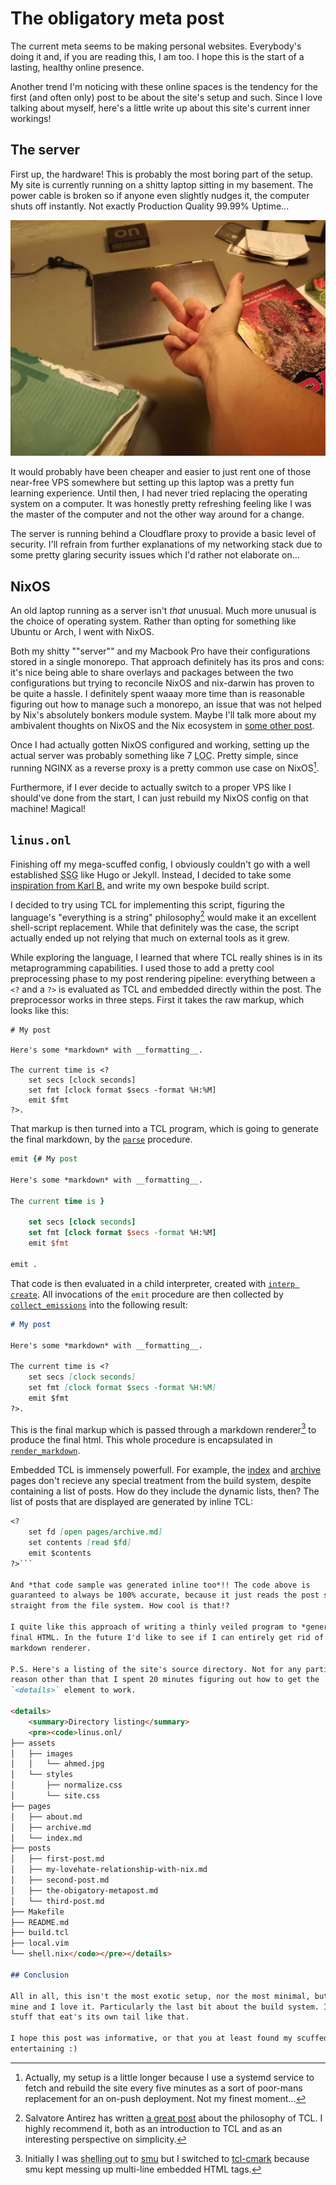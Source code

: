 # The obligatory meta post

The current meta seems to be making personal websites. Everybody's doing it
and, if you are reading this, I am too. I hope this is the start of a
lasting, healthy online presence.

Another trend I'm noticing with these online spaces is the tendency for the
first (and often only) post to be about the site's setup and such. Since I love
talking about myself, here's a little write up about this site's current inner
workings!

## The server

First up, the hardware! This is probably the most boring part of the setup.
My site is currently running on a shitty laptop sitting in my basement. The
power cable is broken so if anyone even slightly nudges it, the computer shuts
off instantly. Not exactly Production Quality 99.99% Uptime...

![Picture of the man behind the camera giving a computer on a desk the middle finger](/assets/images/ahmed.jpg)

It would probably have been cheaper and easier to just rent one of those
near-free VPS somewhere but setting up this laptop was a pretty fun learning
experience. Until then, I had never tried replacing the operating system on a
computer. It was honestly pretty refreshing feeling like I was the master of
the computer and not the other way around for a change.

The server is running behind a Cloudflare proxy to provide a basic level of
security. I'll refrain from further explanations of my networking stack due to
some pretty glaring security issues which I'd rather not elaborate on...

## NixOS

An old laptop running as a server isn't *that* unusual. Much more unusual is
the choice of operating system. Rather than opting for something like Ubuntu or
Arch, I went with NixOS.

Both my shitty ""server"" and my Macbook Pro have their configurations stored
in a single monorepo. That approach definitely has its pros and cons: it's nice
being able to share overlays and packages between the two configurations but
trying to reconcile NixOS and nix-darwin has proven to be quite a hassle. I
definitely spent waaay more time than is reasonable figuring out how to manage
such a monorepo, an issue that was not helped by Nix's absolutely bonkers
module system. Maybe I'll talk more about my ambivalent thoughts on NixOS and
the Nix ecosystem in [some other
post](/posts/my-lovehate-relationship-with-nix.html).

Once I had actually gotten NixOS configured and working, setting up the actual
server was probably something like 7 <abbr title="Lines of xode">LOC</abbr>.
Pretty simple, since running NGINX as a reverse proxy is a pretty common use
case on NixOS[^build-job].

Furthermore, if I ever decide to actually switch to a proper VPS like I
should've done from the start, I can just rebuild my NixOS config on that
machine! Magical!

[^build-job]: Actually, my setup is a little longer because I use a systemd
    service to fetch and rebuild the site every five minutes as a sort of
    poor-mans replacement for an on-push deployment. Not my finest moment...

## `linus.onl`

Finishing off my mega-scuffed config, I obviously couldn't go with a well
established <abbr title="static site generator">SSG</abbr> like Hugo or Jekyll.
Instead, I decided to take some [inspiration from Karl
B.](https://www.karl.berlin/blog.html) and write my own bespoke build script.

I decided to try using TCL for implementing this script, figuring the
language's "everything is a string" philosophy[^antirez] would make it an excellent
shell-script replacement. While that definitely was the case, the script
actually ended up not relying that much on external tools as it grew.

[^antirez]: Salvatore Antirez has written [a great
    post](http://antirez.com/articoli/tclmisunderstood.html) about the
    philosophy of TCL. I highly recommend it, both as an introduction to TCL
    and as an interesting perspective on simplicity.

While exploring the language, I learned that where TCL really shines is in its
metaprogramming capabilities. I used those to add a pretty cool preprocessing
phase to my post rendering pipeline: everything between a <code>&lt;?</code>
and a <code>?&gt;</code> is evaluated as TCL and embedded directly within the
post. The preprocessor works in three steps. First it takes the raw markup,
which looks like this:

<pre><code class="language-markdown"># My post

Here's some *markdown* with __formatting__.

The current time is &lt;?
    set secs [clock seconds]
    set fmt [clock format $secs -format %H:%M]
    emit $fmt
?&gt;.</pre></code>

That markup is then turned into a TCL program, which is going to generate the
final markdown, by the
[`parse`](https://github.com/linnnus/linus.onl/blob/b2f54c7478593662cc268cc5d50b5f61bc9e46c5/build.tcl#L74)
procedure.

```tcl
emit {# My post

Here's some *markdown* with __formatting__.

The current time is }

    set secs [clock seconds]
    set fmt [clock format $secs -format %H:%M]
    emit $fmt

emit .
```

That code is then evaluated in a child interpreter, created with [`interp
create`](https://wiki.tcl-lang.org/page/interp+create). All invocations of the
`emit` procedure are then collected by
[`collect_emissions`](https://github.com/linnnus/linus.onl/blob/b2f54c7478593662cc268cc5d50b5f61bc9e46c5/build.tcl#L115)
into the following result:

```markdown
# My post

Here's some *markdown* with __formatting__.

The current time is <?
    set secs [clock seconds]
    set fmt [clock format $secs -format %H:%M]
    emit $fmt
?>.
```

This is the final markup which is passed through a markdown renderer[^cmark] to
produce the final html. This whole procedure is encapsulated in
[`render_markdown`](https://github.com/linnnus/linus.onl/blob/b2f54c7478593662cc268cc5d50b5f61bc9e46c5/build.tcl#L47).

[^cmark]: Initially I was <abbr title="invoking an external command">shelling out</abbr> to
    [smu](https://github.com/karlb/smu/tree/bd03c5944b7146d07a88b58a2dd0d264836e3322)
    but I switched to
    [tcl-cmark](https://github.com/apnadkarni/tcl-cmark/tree/b8e203fe48f2b717365c5c58a2908019b2f36f8b)
    because smu kept messing up multi-line embedded HTML tags.

Embedded TCL is immensely powerfull. For example, the [index](/index.html) and
[archive](/archive.html) pages don't recieve any special treatment from the
build system, despite containing a list of posts. How do they include the
dynamic lists, then? The list of posts that are displayed are generated by
inline TCL:

```markdown
<?
    set fd [open pages/archive.md]
    set contents [read $fd]
    emit $contents
?>```

And *that code sample was generated inline too*!! The code above is
guaranteed to always be 100% accurate, because it just reads the post source
straight from the file system. How cool is that!?

I quite like this approach of writing a thinly veiled program to *generate* the
final HTML. In the future I'd like to see if I can entirely get rid of the
markdown renderer.

P.S. Here's a listing of the site's source directory. Not for any particular
reason other than that I spent 20 minutes figuring out how to get the
`<details>` element to work.

<details>
    <summary>Directory listing</summary>
    <pre><code>linus.onl/
├── assets
│   ├── images
│   │   └── ahmed.jpg
│   └── styles
│       ├── normalize.css
│       └── site.css
├── pages
│   ├── about.md
│   ├── archive.md
│   └── index.md
├── posts
│   ├── first-post.md
│   ├── my-lovehate-relationship-with-nix.md
│   ├── second-post.md
│   ├── the-obigatory-metapost.md
│   └── third-post.md
├── Makefile
├── README.md
├── build.tcl
├── local.vim
└── shell.nix</code></pre></details>

## Conclusion

All in all, this isn't the most exotic setup, nor the most minimal, but it's
mine and I love it. Particularly the last bit about the build system. I love
stuff that eat's its own tail like that.

I hope this post was informative, or that you at least found my scuffed setup
entertaining :)

